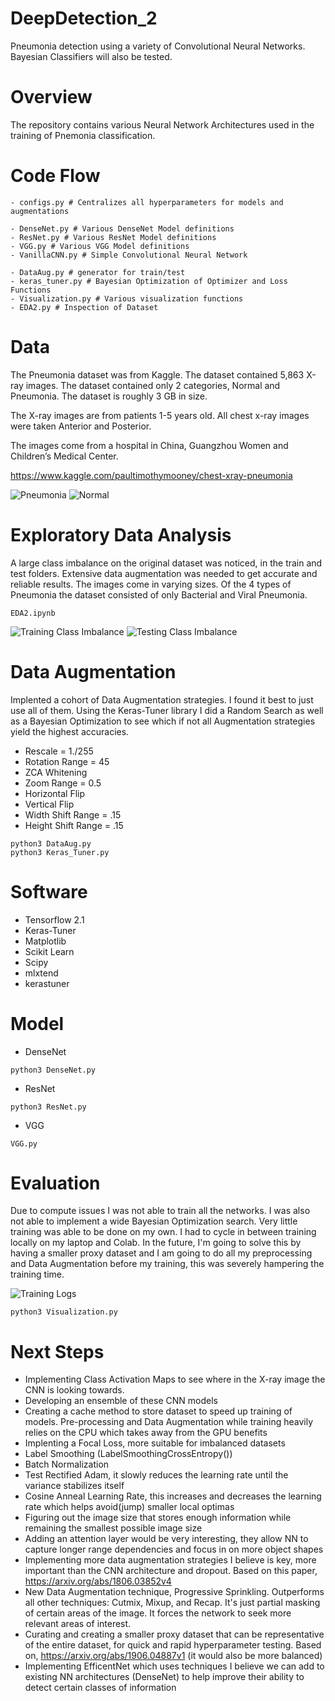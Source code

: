 # DeepDetection_2
Pneumonia detection using a variety of Convolutional Neural Networks. Bayesian Classifiers will also be tested. 

# Overview
The repository contains various Neural Network Architectures used in the training of Pnemonia classification. 

# Code Flow
```
- configs.py # Centralizes all hyperparameters for models and augmentations

- DenseNet.py # Various DenseNet Model definitions
- ResNet.py # Various ResNet Model definitions
- VGG.py # Various VGG Model definitions
- VanillaCNN.py # Simple Convolutional Neural Network

- DataAug.py # generator for train/test 
- keras_tuner.py # Bayesian Optimization of Optimizer and Loss Functions 
- Visualization.py # Various visualization functions 
- EDA2.py # Inspection of Dataset 

```

# Data
The Pneumonia dataset was from Kaggle. The dataset contained 5,863 X-ray images. The dataset contained only 2 categories, Normal and Pneumonia. The dataset is roughly 3 GB in size. 

The X-ray images are from patients 1-5 years old. All chest x-ray images were taken Anterior and Posterior. 

The images come from a hospital in China, Guangzhou Women and Children’s Medical Center. 

https://www.kaggle.com/paultimothymooney/chest-xray-pneumonia

![Pneumonia](https://github.com/DeepMindv2/DeepDetection/blob/master/Screenshots/Screen%20Shot%202020-02-22%20at%202.07.16%20PM.png)
![Normal](https://github.com/DeepMindv2/DeepDetection/blob/master/Screenshots/Screen%20Shot%202020-02-22%20at%202.06.51%20PM.png)


# Exploratory Data Analysis
A large class imbalance on the original dataset was noticed, in the train and test folders. Extensive data augmentation was needed to get accurate and reliable results. The images come in varying sizes. Of the 4 types of Pneumonia the dataset consisted of only Bacterial and Viral Pneumonia. 
```
EDA2.ipynb
```
![Training Class Imbalance](https://github.com/DeepMindv2/DeepDetection/blob/master/Screenshots/Screen%20Shot%202020-02-22%20at%202.14.26%20PM.png)
![Testing Class Imbalance](https://github.com/DeepMindv2/DeepDetection/blob/master/Screenshots/Screen%20Shot%202020-02-22%20at%202.14.44%20PM.png)

# Data Augmentation
Implented a cohort of Data Augmentation strategies. I found it best to just use all of them. Using the Keras-Tuner library I did a Random Search as well as a Bayesian Optimization to see which if not all Augmentation strategies yield the highest accuracies. 

- Rescale = 1./255
- Rotation Range = 45
- ZCA Whitening
- Zoom Range = 0.5
- Horizontal Flip
- Vertical Flip
- Width Shift Range = .15
- Height Shift Range = .15

```
python3 DataAug.py
python3 Keras_Tuner.py
```

# Software
- Tensorflow 2.1
- Keras-Tuner
- Matplotlib
- Scikit Learn 
- Scipy
- mlxtend
- kerastuner

# Model
- DenseNet
```
python3 DenseNet.py
```
- ResNet
```
python3 ResNet.py
```
- VGG
```
VGG.py
```

# Evaluation
Due to compute issues I was not able to train all the networks. I was also not able to implement a wide Bayesian Optimization search. Very little training was able to be done on my own. I had to cycle in between training locally on my laptop and Colab. In the future, I'm going to solve this by having a smaller proxy dataset and I am going to do all my preprocessing and Data Augmentation before my training, this was severely hampering the training time. 

![Training Logs](https://github.com/DeepMindv2/DeepDetection/blob/master/Screenshots/Screen%20Shot%202020-02-23%20at%208.58.18%20PM.png)

```
python3 Visualization.py
```

# Next Steps
- Implementing Class Activation Maps to see where in the X-ray image the CNN is looking towards.
- Developing an ensemble of these CNN models 
- Creating a cache method to store dataset to speed up training of models. Pre-processing and Data Augmentation while training heavily relies on the CPU which takes away from the GPU benefits
- Implenting a Focal Loss, more suitable for imbalanced datasets
- Label Smoothing (LabelSmoothingCrossEntropy())
- Batch Normalization
- Test Rectified Adam, it slowly reduces the learning rate until the variance stabilizes itself
- Cosine Anneal Learning Rate, this increases and decreases the learning rate which helps avoid(jump) smaller local optimas
- Figuring out the image size that stores enough information while remaining the smallest possible image size
- Adding an attention layer would be very interesting, they allow NN to capture longer range dependencies and focus in on more object shapes
- Implementing more data augmentation strategies I believe is key, more important than the CNN architecture and dropout. Based on this paper, https://arxiv.org/abs/1806.03852v4
- New Data Augmentation technique, Progressive Sprinkling. Outperforms all other techniques: Cutmix, Mixup, and Recap. It's just partial masking of certain areas of the image. It forces the network to seek more relevant areas of interest.  
- Curating and creating a smaller proxy dataset that can be representative of the entire dataset, for quick and rapid hyperparameter testing. Based on, https://arxiv.org/abs/1906.04887v1 (it would also be more balanced)
- Implementing EfficentNet which uses techniques I believe we can add to existing NN architectures (DenseNet) to help improve their ability to detect certain classes of information





